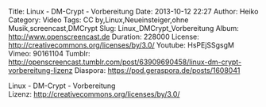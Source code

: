 Title: Linux - DM-Crypt - Vorbereitung
Date: 2013-10-12 22:27
Author: Heiko
Category: Video
Tags: CC by,Linux,Neueinsteiger,ohne Musik,screencast,DMCrypt
Slug: Linux_DMCrypt_Vorbereitung
Album: http://www.openscreencast.de
Duration: 228000
License: http://creativecommons.org/licenses/by/3.0/
Youtube: HsPEjSSgsgM
Vimeo: 90161104
Tumblr: http://openscreencast.tumblr.com/post/63909690458/linux-dm-crypt-vorbereitung-lizenz
Diaspora: https://pod.geraspora.de/posts/1608041

Linux - DM-Crypt - Vorbereitung  
Lizenz: <http://creativecommons.org/licenses/by/3.0/>

